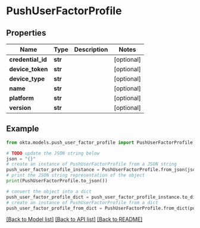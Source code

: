 # PushUserFactorProfile


## Properties

Name | Type | Description | Notes
------------ | ------------- | ------------- | -------------
**credential_id** | **str** |  | [optional] 
**device_token** | **str** |  | [optional] 
**device_type** | **str** |  | [optional] 
**name** | **str** |  | [optional] 
**platform** | **str** |  | [optional] 
**version** | **str** |  | [optional] 

## Example

```python
from okta.models.push_user_factor_profile import PushUserFactorProfile

# TODO update the JSON string below
json = "{}"
# create an instance of PushUserFactorProfile from a JSON string
push_user_factor_profile_instance = PushUserFactorProfile.from_json(json)
# print the JSON string representation of the object
print(PushUserFactorProfile.to_json())

# convert the object into a dict
push_user_factor_profile_dict = push_user_factor_profile_instance.to_dict()
# create an instance of PushUserFactorProfile from a dict
push_user_factor_profile_from_dict = PushUserFactorProfile.from_dict(push_user_factor_profile_dict)
```
[[Back to Model list]](../README.md#documentation-for-models) [[Back to API list]](../README.md#documentation-for-api-endpoints) [[Back to README]](../README.md)


